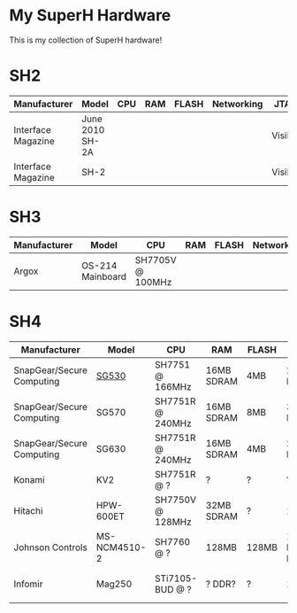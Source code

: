 # My SuperH Hardware

This is my collection of SuperH hardware!

# SH2
| Manufacturer | Model | CPU | RAM | FLASH | Networking | JTAG | Notes |
| ------------ | ----- | --- | --- | ----- | ---------- | ---- | ----- |
| Interface Magazine | June 2010 SH-2A |  | | | | Visible | 
| Interface Magazine | SH-2 |  | | | | Visible | 

# SH3
| Manufacturer | Model | CPU | RAM | FLASH | Networking | JTAG | Notes |
| ------------ | ----- | --- | --- | ----- | ---------- | ---- | ----- |
| Argox | OS-214 Mainboard | SH7705V @ 100MHz |  | | | |

# SH4
| Manufacturer | Model | CPU | RAM | FLASH | Networking | JTAG | Notes |
| ------------ | ----- | --- | --- | ----- | ---------- | ---- | ----- |
| SnapGear/Secure Computing | [SG530](snapgear/sg530/README.md) | SH7751 @ 166MHz | 16MB SDRAM | 4MB | 2x RTL8139C+ | Yes | |
| SnapGear/Secure Computing | SG570 | SH7751R @ 240MHz | 16MB SDRAM | 8MB | 3x RTL8139C+ | Yes | |
| SnapGear/Secure Computing | SG630 | SH7751R @ 240MHz | 16MB SDRAM | 4MB | 2x RTL8139C+ | Visible Untested | PCI VPN  Card |
| Konami | KV2 | SH7751R @ ? | ? | ? | ? | Visible Untested | GPU: SiS 315 |
| Hitachi | HPW-600ET | SH7750V @ 128MHz | 32MB SDRAM | ? | 1x Modem | Not Visible | Tablet w/ Touchscreen, WinCE  |
| Johnson Controls | MS-NCM4510-2 | SH7760 @ ? | 128MB | 128MB | 1x LAN91C111-NS | Visible Untested | UART Controller |
| Infomir | Mag250 | STi7105-BUD @ ? | ? DDR? | ? | 1x ? | Yes (Maybe Locked?) | HDMI & USB |

